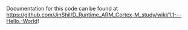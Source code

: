 Documentation for this code can be found at https://github.com/JinShil/D_Runtime_ARM_Cortex-M_study/wiki/1.1---Hello,-World!
